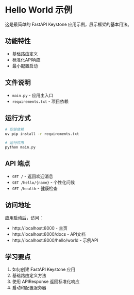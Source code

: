 # Hello World 示例

这是最简单的 FastAPI Keystone 应用示例，展示框架的基本用法。

## 功能特性

- 基础路由定义
- 标准化API响应
- 最小配置启动

## 文件说明

- `main.py` - 应用主入口
- `requirements.txt` - 项目依赖

## 运行方式

```bash
# 安装依赖
uv pip install -r requirements.txt

# 运行应用
python main.py
```

## API 端点

- `GET /` - 返回欢迎消息
- `GET /hello/{name}` - 个性化问候
- `GET /health` - 健康检查

## 访问地址

应用启动后，访问：
- http://localhost:8000 - 主页
- http://localhost:8000/docs - API文档
- http://localhost:8000/hello/world - 示例API

## 学习要点

1. 如何创建 FastAPI Keystone 应用
2. 基础路由定义方法
3. 使用 APIResponse 返回标准化响应
4. 启动和配置服务器 